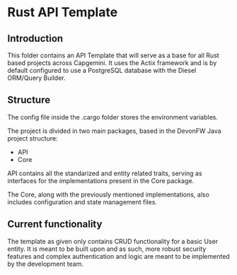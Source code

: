 # Rust API Template

## Introduction 

This folder contains an API Template that will serve as a base for all Rust based projects across Capgemini. It uses the Actix framework and is 
by default configured to use a PostgreSQL database with the Diesel ORM/Query Builder.

## Structure

The config file inside the .cargo folder stores the environment variables.

The project is divided in two main packages, based in the DevonFW Java project structure:
* API
* Core

API contains all the standarized and entity related traits, serving as interfaces for the implementations present in the Core package.

The Core, along with the previously mentioned implementations, also includes configuration and state management files.

## Current functionality

The template as given only contains CRUD functionality for a basic User entity. It is meant to be built upon and as such, more robust security features and
complex authentication and logic are meant to be implemented by the development team.
